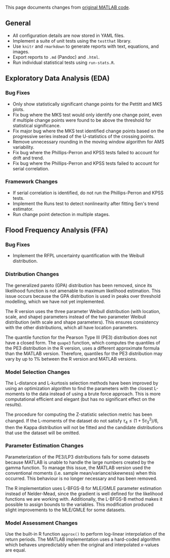 This page documents changes from [original MATLAB code](https://zenodo.org/records/8012096).

## General

- All configuration details are now stored in YAML files.
- Implement a suite of unit tests using the `testthat` library.
- Use `knitr` and `rmarkdown` to generate reports with text, equations, and images.
- Export reports to `.md` (Pandoc) and `.html`.
- Run individual statistical tests using `run-stats.R`.

## Exploratory Data Analysis (EDA)

### Bug Fixes

- Only show statistically significant change points for the Pettitt and MKS plots.
- Fix bug where the MKS test would only identify one change point, even if multiple change points were found to be above the threshold for statistical significance.
- Fix major bug where the MKS test identified change points based on the progressive series instead of the U-statistics of the crossing points.
- Remove unnecessary rounding in the moving window algorithm for AMS variability.
- Fix bug where the Phillips-Perron and KPSS tests failed to account for drift and trend.
- Fix bug where the Phillips-Perron and KPSS tests failed to account for serial correlation.

### Framework Changes

- If serial correlation is identified, do not run the Phillips-Perron and KPSS tests.
- Implement the Runs test to detect nonlinearity after fitting Sen's trend estimator.
- Run change point detection in multiple stages.

## Flood Frequency Analysis (FFA)

### Bug Fixes

- Implement the RFPL uncertainty quantification with the Weibull distribution.

### Distribution Changes

The generalized pareto (GPA) distribution has been removed, since its likelihood function is not amenable to maximum likelihood estimation.
This issue occurs because the GPA distribution is used in peaks over threshold modelling, which we have not yet implemented.

The R version uses the three parameter Weibull distribution (with location, scale, and shape) parameters instead of the two parameter Weibull distribution (with scale and shape parameters).
This ensures consistency with the other distributions, which all have location parameters.

The quantile function for the Pearson Type III (PE3) distribution does not have a closed form.
The `quape3` function, which computes the quantiles of the PE3 distribution in the R version, uses a different approximate formula than the MATLAB version.
Therefore, quantiles for the PE3 distribution may vary by up to $1\%$ between the R version and MATLAB versions.

### Model Selection Changes

The L-distance and L-kurtosis selection methods have been improved by using an optimization algorithm to find the parameters with the closest L-moments to the data instead of using a brute force approach. This is more computational efficient and elegant (but has no significant effect on the results).

The procedure for computing the Z-statistic selection metric has been changed.
If the L-moments of the dataset do not satisfy $\tau_{4} \leq (1 + 5\tau _{3}^2)/6$, then the Kappa distribution will not be fitted and the candidate distributions that use the dataset will be omitted.

### Parameter Estimation Changes

Parameterization of the PE3/LP3 distributions fails for some datasets because MATLAB is unable to handle the large numbers created by the gamma function.
To manage this issue, the MATLAB version used the conventional moments (i.e. sample mean/variance/skewness) when this occurred.
This behaviour is no longer necessary and has been removed.

The R implementation uses L-BFGS-B for MLE/GMLE parameter estimation instead of Nelder-Mead, since the gradient is well defined for the likelihood functions we are working with.
Additionally, the L-BFGS-B method makes it possible to assign bounds to the variables.
This modification produced slight improvements to the MLE/GMLE for some datasets.

### Model Assessment Changes

Use the built-in R function `approx()` to perform log-linear interpolation of the return periods.
The MATLAB implementation uses a hard-coded algorithm which behaves unpredictably when the original and interpolated $x$-values are equal.
